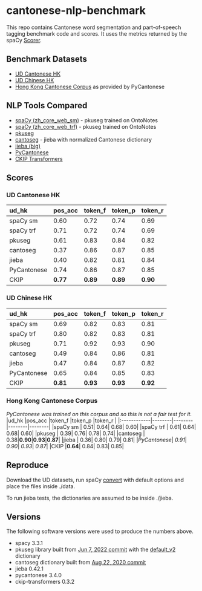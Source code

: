 # cantonese-nlp-benchmark

This repo contains Cantonese word segmentation and part-of-speech tagging benchmark code and scores. It uses the metrics returned by the spaCy [Scorer](https://spacy.io/api/scorer).

## Benchmark Datasets

* [UD Cantonese HK](https://universaldependencies.org/treebanks/yue_hk/index.html)
* [UD Chinese HK](https://universaldependencies.org/treebanks/zh_hk/index.html)
* [Hong Kong Cantonese Corpus](https://pycantonese.org/data.html#built-in-data) as provided by PyCantonese

## NLP Tools Compared

* [spaCy (zh_core_web_sm)](https://spacy.io/models/zh#zh_core_web_sm) - pkuseg trained on OntoNotes
* [spaCy (zh_core_web_trf)](https://spacy.io/models/zh#zh_core_web_trf) - pkuseg trained on OntoNotes
* [pkuseg](https://github.com/lancopku/pkuseg-python)
* [cantoseg](https://github.com/ayaka14732/cantoseg) - jieba with normalized Cantonese dictionary
* [jieba (big)](https://github.com/ayaka14732/cantoseg)
* [PyCantonese](https://pycantonese.org)
* [CKIP Transformers](https://github.com/ckiplab/ckip-transformers)

## Scores
### UD Cantonese HK
|ud_hk        |pos_acc |token_f |token_p |token_r |
|:------------|--------|--------|--------|--------|
|spaCy sm     |    0.60|    0.72|    0.74|    0.69|
|spaCy trf    |    0.71|    0.72|    0.74|    0.69|
|pkuseg       |    0.61|    0.83|    0.84|    0.82|
|cantoseg     |    0.37|    0.86|    0.87|    0.85|
|jieba        |    0.40|    0.82|    0.81|    0.84|
|PyCantonese  |    0.74|    0.86|    0.87|    0.85|
|CKIP         |**0.77**|**0.89**|**0.89**|**0.90**|

### UD Chinese HK
|ud_hk        |pos_acc |token_f |token_p |token_r |
|:------------|--------|--------|--------|--------|
|spaCy sm     |    0.69|    0.82|    0.83|    0.81|
|spaCy trf    |    0.80|    0.82|    0.83|    0.81|
|pkuseg       |    0.71|    0.92|    0.93|    0.90|
|cantoseg     |    0.49|    0.84|    0.86|    0.81|
|jieba        |    0.47|    0.84|    0.87|    0.82|
|PyCantonese  |    0.65|    0.84|    0.85|    0.83|
|CKIP         |**0.81**|**0.93**|**0.93**|**0.92**|

### Hong Kong Cantonese Corpus
*PyCantonese was trained on this corpus and so this is not a fair test for it.*
|ud_hk        |pos_acc |token_f |token_p |token_r |
|:------------|--------|--------|--------|--------|
|spaCy sm     |    0.51|    0.64|    0.68|    0.60|
|spaCy trf    |    0.61|    0.64|    0.68|    0.60|
|pkuseg       |    0.39|    0.76|    0.78|    0.74|
|cantoseg     |    0.38|**0.90**|**0.93**|**0.87**|
|jieba        |    0.36|    0.80|    0.79|    0.81|
|*PyCantonese*|  *0.91*|  *0.90*|  *0.93*|  *0.87*|
|CKIP         |**0.64**|    0.84|    0.83|    0.85|

## Reproduce
Download the UD datasets, run spaCy [convert](https://spacy.io/api/cli#convert) with default options and place the files inside ./data.

To run jieba tests, the dictionaries are assumed to be inside ./jieba.

## Versions
The following software versions were used to produce the numbers above.
* spacy                     3.3.1
* pkuseg library built from [Jun 7, 2022 commit](https://github.com/lancopku/pkuseg-python/commit/071d57c7df9ac0680edda7034b47787d7c6f9184) with the [default_v2](https://github.com/lancopku/pkuseg-python/releases/download/v0.0.25/default_v2.zip) dictionary
* cantoseg dictionary built from [Aug 22, 2020 commit](https://github.com/ayaka14732/cantoseg/commit/11a4422306d57881ddaffddf0fea89554f320f32)
* jieba                    0.42.1
* pycantonese              3.4.0
* ckip-transformers        0.3.2

